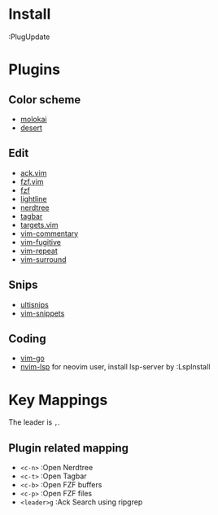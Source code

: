 
# Install

:PlugUpdate

# Plugins

## Color scheme

- [molokai](https://github.com/fatih/molokai)
- [desert](https://github.com/wwcd/desert)

## Edit

- [ack.vim](https://github.com/mileszs/ack.vim.git)
- [fzf.vim](https://github.com/junegunn/fzf.vim.git)
- [fzf](https://github.com/junegunn/fzf.git)
- [lightline](https://github.com/itchyny/lightline.vim)
- [nerdtree](https://github.com/scrooloose/nerdtree.git)
- [tagbar](https://github.com/majutsushi/tagbar.git)
- [targets.vim](https://github.com/wellle/targets.vim)
- [vim-commentary](https://github.com/tpope/vim-commentary.git)
- [vim-fugitive](https://github.com/tpope/vim-fugitive.git)
- [vim-repeat](https://github.com/tpope/vim-repeat.git)
- [vim-surround](https://github.com/tpope/vim-surround.git)


## Snips

- [ultisnips](https://github.com/SirVer/ultisnips.git)
- [vim-snippets](https://github.com/honza/vim-snippets.git)

## Coding

- [vim-go](https://github.com/fatih/vim-go.git)
- [nvim-lsp](https://github.com/neovim/nvim-lsp) for neovim user, install lsp-server by :LspInstall

# Key Mappings

The leader is `,`.

## Plugin related mapping

- `<c-n>` :Open Nerdtree
- `<c-t>` :Open Tagbar
- `<c-b>` :Open FZF buffers
- `<c-p>` :Open FZF files
- `<leader>g` :Ack Search using ripgrep
